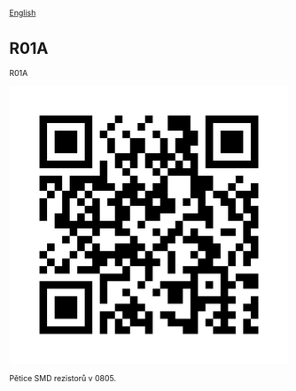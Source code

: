
[English](./README.md)
<!--- module --->
# R01A
<!--- Emodule --->

<!--- subtitle --->R01A<!--- Esubtitle --->

![R01A](DOC/SRC/img/R01A_QRcode.png)

<!--- description --->Pětice SMD rezistorů v 0805.<!--- Edescription --->
            